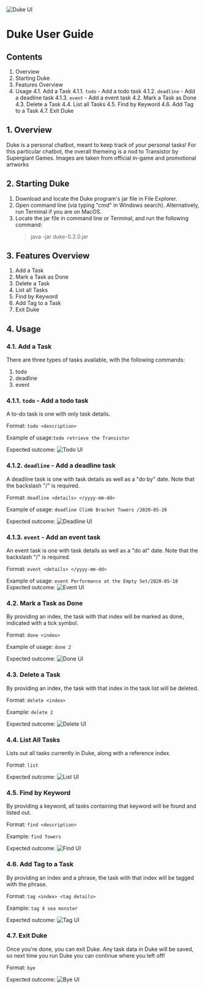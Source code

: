 ![Duke UI](Ui.png)

# Duke User Guide

## Contents
1. Overview
2. Starting Duke
3. Features Overview
4. Usage
    4.1. Add a Task
        4.1.1. `todo` - Add a todo task
        4.1.2. `deadline` - Add a deadline task
        4.1.3. `event` - Add a event task
    4.2. Mark a Task as Done
    4.3. Delete a Task
    4.4. List all Tasks
    4.5. Find by Keyword
    4.6. Add Tag to a Task
    4.7. Exit Duke

## 1. Overview
Duke is a personal chatbot, meant to keep track of *your* personal tasks! For this particular chatbot, the overall themeing is a nod to Transistor by Supergiant Games. Images are taken from official in-game and promotional artworks

## 2. Starting Duke
1. Download and locate the Duke program's jar file in File Explorer.
2. Open command line (via typing "cmd" in Windows search). Alternatively, run Terminal if you are on MacOS.
3. Locate the jar file in command line or Terminal, and run the following command:
    > java -jar duke-0.2.0.jar

## 3. Features Overview
1. Add a Task
2. Mark a Task as Done
3. Delete a Task
4. List all Tasks
5. Find by Keyword
6. Add Tag to a Task
7. Exit Duke
 
## 4. Usage
### 4.1.  Add a Task
There are three types of tasks available, with the following commands:
1. todo
2. deadline
3. event

### 4.1.1. `todo` - Add a todo task
A to-do task is one with only task details.

Format: `todo <description>`

Example of usage:`todo retrieve the Transistor`

Expected outcome: ![Todo UI](Todo.png)

### 4.1.2. `deadline` - Add a deadline task
A deadline task is one with task details as well as a "do by" date. Note that the backslash "/" is required.

Format: `deadline <details> </yyyy-mm-dd>`

Example of usage: `deadline Climb Bracket Towers /2020-05-20`

Expected outcome: ![Deadline UI](Deadline.png)

### 4.1.3. `event` - Add an event task
An event task is one with task details as well as a "do at" date. Note that the backslash "/" is required.

Format: `event <details> </yyyy-mm-dd>`

Example of usage: `event Performance at the Empty Set/2020-05-18`
Expected outcome: ![Event UI](Event.png)

### 4.2. Mark a Task as Done
By providing an index, the task with that index will be marked as done, indicated with a tick symbol.

Format: `done <index>`

Example of usage: `done 2`

Expected outcome: ![Done UI](Done.png)

### 4.3. Delete a Task
By providing an index, the task with that index in the task list will be deleted.

Format: `delete <index>`

Example: `delete 2`

Expected outcome: ![Delete UI](Delete.png)

### 4.4. List All Tasks
Lists out all tasks currently in Duke, along with a reference index.

Format: `list`

Expected outcome: ![List UI](List.png)

### 4.5. Find by Keyword
By providing a keyword, all tasks containing that keyword will be found and listed out.

Format: `find <description>`

Example: `find Towers`

Expected outcome: ![Find UI](Find.png)

### 4.6. Add Tag to a Task
By providing an index and a phrase, the task with that index will be tagged with the phrase.

Format: `tag <index> <tag details>`

Example: `tag 4 sea monster`

Expected outcome: ![Tag UI](Tag.png)

### 4.7. Exit Duke
Once you're done, you can exit Duke. Any task data in Duke will be saved, so next time you run Duke you can continue where you left off!

Format: `bye`

Expected outcome: ![Bye UI](Bye.png)



